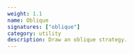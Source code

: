 ```yaml
---
weight: 1.1
name: Oblique
signatures: ["oblique"]
category: utility
description: Draw an oblique strategy.
---
```

